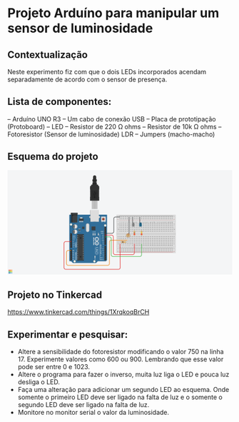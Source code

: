 # Projeto Arduíno para manipular um sensor de luminosidade

## Contextualização

Neste experimento fiz com que o dois LEDs incorporados acendam separadamente de acordo com o sensor de presença. 

## Lista de componentes:

– Arduíno UNO R3
– Um cabo de conexão USB
– Placa de prototipação (Protoboard)
– LED
– Resistor de 220 Ω ohms
– Resistor de 10k Ω ohms
– Fotoresistor (Sensor de luminosidade) LDR
– Jumpers (macho-macho)

## Esquema do projeto

![Esquema do projeto](esquema_projeto.PNG)

## Projeto no Tinkercad

https://www.tinkercad.com/things/1XrqkoqBrCH

## Experimentar e pesquisar:

- Altere a sensibilidade do fotoresistor modificando o valor 750 na linha 17. Experimente valores como
600 ou 900. Lembrando que esse valor pode ser entre 0 e 1023.
- Altere o programa para fazer o inverso, muita luz liga o LED e pouca luz desliga o LED.
- Faça uma alteração para adicionar um segundo LED ao esquema. Onde somente o primeiro LED deve
ser ligado na falta de luz e o somente o segundo LED deve ser ligado na falta de luz.
- Monitore no monitor serial o valor da luminosidade.
